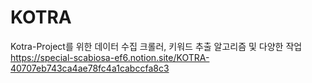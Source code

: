 # KOTRA
Kotra-Project를 위한 데이터 수집 크롤러, 키워드 추출 알고리즘 및 다양한 작업 <br>
https://special-scabiosa-ef6.notion.site/KOTRA-40707eb743ca4ae78fc4a1cabccfa8c3<br>
